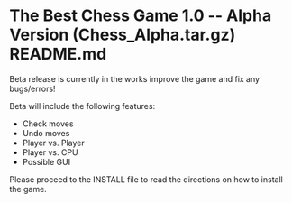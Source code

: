 # The Best Chess Game 1.0 -- Alpha Version (Chess_Alpha.tar.gz) README.md

Beta release is currently in the works improve the game and fix any bugs/errors!

Beta will include the following features: 
  - Check moves
  - Undo moves
  - Player vs. Player
  - Player vs. CPU
  - Possible GUI

Please proceed to the INSTALL file to read the directions on how to install the game.